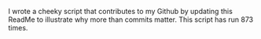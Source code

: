 I wrote a cheeky script that contributes to my Github by updating this ReadMe to illustrate why more than commits matter. This script has run 873 times.